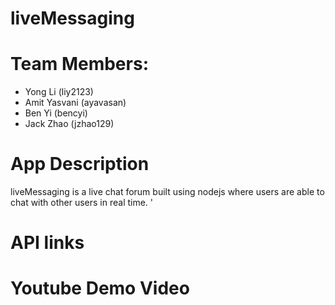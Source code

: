 # liveMessaging

# Team Members:
- Yong Li (liy2123)
- Amit Yasvani (ayavasan)
- Ben Yi (bencyi)
- Jack Zhao (jzhao129)

# App Description
liveMessaging is a live chat forum built using nodejs where users are able to chat with other users in real time. '

# API links 

# Youtube Demo Video
